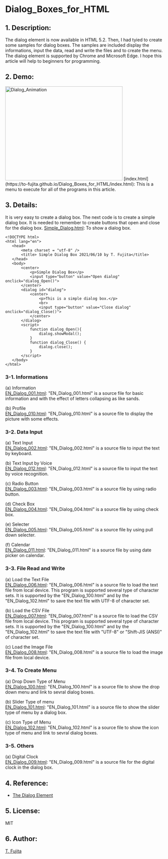 # Dialog_Boxes_for_HTML

## 1. Description:
 The dialog element is now available in HTML 5.2. Then, I had tyied to create some samples for dialog boxes. The samples are included display the informations, input the data, read and write the files and to create the menu. The dialog element is supported by Chrome and Microsoft Edge. I hope this article will help to beginners for programming.  
 
## 2. Demo:

<img src="https://to-fujita.github.io/Images/Dialog_Animation.gif" alt="Dialog_Animation" title="Dialog_Animation" width="374" height="300">  
[index.html](https://to-fujita.github.io/Dialog_Boxes_for_HTML/index.html): This is a menu to execute for all of the programs in this article.
 
## 3. Details:
 It is very easy to create a dialog box. The next code is to create a simple dialog box. It is needed to remember to create buttons that open and close for the dialog box. [Simple_Dialog.html](https://to-fujita.github.io/Dialog_Boxes_for_HTML/Simple_Dialog.html): To show a dialog box.  

 ~~~
<!DOCTYPE html>
<html lang="en">
    <head>
        <meta charset = "utf-8" />
        <title> Simple Dialog Box 2021/06/10 by T. Fujita</title>
    </head>
    <body>
        <center>
            <p>Simple Dialog Box</p>
            <input type="button" value="Open dialog" onclick="dialog_Open()">    
        </center>
        <dialog id="dialog">
            <center>
                <p>This is a simple dialog box.</p>
                <br>
                <input type="button" value="Close dialog" onclick="dialog_Close()">
            </center>
        </dialog>
        <script>
            function dialog_Open(){
                dialog.showModal();
            }
            function dialog_Close() {
                dialog.close();
            }
        </script>
    </body>
</html>
 ~~~
 
### 3-1. Informations
(a) Information  
 [EN_Dialog_001.html](https://to-fujita.github.io/Dialog_Boxes_for_HTML/EN_Dialog_001.html): "EN_Dialog_001.html" is a source file for basic information and with the effect of letters collapsing as like sands.
 
(b) Profile  
 [EN_Dialog_010.html](https://to-fujita.github.io/Dialog_Boxes_for_HTML/EN_Dialog_010.html): "EN_Dialog_010.html" is a source file to display the picture with some effects.

### 3-2. Data Input
(a) Text Input  
 [EN_Dialog_002.html](https://to-fujita.github.io/Dialog_Boxes_for_HTML/EN_Dialog_002.html): "EN_Dialog_002.html" is a source file to input the text by keyboard.  

(b) Text Input by Voice  
 [EN_Dialog_012.html](https://to-fujita.github.io/Dialog_Boxes_for_HTML/EN_Dialog_012.html): "EN_Dialog_012.html" is a source file to input the text by voice recognition.  
 
(c) Radio Button  
 [EN_Dialog_003.html](https://to-fujita.github.io/Dialog_Boxes_for_HTML/EN_Dialog_003.html): "EN_Dialog_003.html" is a source file by using radio button.  
 
(d) Check Box  
 [EN_Dialog_004.html](https://to-fujita.github.io/Dialog_Boxes_for_HTML/EN_Dialog_004.html): "EN_Dialog_004.html" is a source file by using check box.  
 
(e) Selecter  
 [EN_Dialog_005.html](https://to-fujita.github.io/Dialog_Boxes_for_HTML/EN_Dialog_005.html): "EN_Dialog_005.html" is a source file by using pull down selecter.  
 
(f) Calendar  
[EN_Dialog_011.html](https://to-fujita.github.io/Dialog_Boxes_for_HTML/EN_Dialog_011.html): "EN_Dialog_011.html" is a source file by using date picker on calendar.  

### 3-3. File Read and Write
(a) Load the Text File  
 [EN_Dialog_006.html](https://to-fujita.github.io/Dialog_Boxes_for_HTML/EN_Dialog_006.html): "EN_Dialog_006.html" is a source file to load the text file from local device. This program is supported several type of character sets. It is supported by the "EN_Dialog_100.html" and by the "EN_Dialog_102.html" to save the text file with UTF-8 of character set.  
 
(b) Load the CSV File  
 [EN_Dialog_007.html](https://to-fujita.github.io/Dialog_Boxes_for_HTML/EN_Dialog_007.html): "EN_Dialog_007.html" is a source file to load the CSV file from local device. This program is supported several type of character sets. It is supported by the "EN_Dialog_100.html" and by the "EN_Dialog_102.html" to save the text file with "UTF-8" or "Shift-JIS (ANSI)" of character set.  
 
(c) Load the Image File  
 [EN_Dialog_008.html](https://to-fujita.github.io/Dialog_Boxes_for_HTML/EN_Dialog_008.html): "EN_Dialog_008.html" is a source file to load the image file from local device.  

### 3-4. To Create Menu
(a) Drop Down Type of Menu  
 [EN_Dialog_100.html](https://to-fujita.github.io/Dialog_Boxes_for_HTML/EN_Dialog_100.html): "EN_Dialog_100.html" is a source file to show the drop down menu and link to sevral dialog boxes.  
 
(b) Slider Type of menu   
 [EN_Dialog_101.html](https://to-fujita.github.io/Dialog_Boxes_for_HTML/EN_Dialog_101.html): "EN_Dialog_101.html" is a source file to show the slider type of menu by a dialog box.  
 
(c) Icon Type of Menu  
[EN_Dialog_102.html](https://to-fujita.github.io/Dialog_Boxes_for_HTML/EN_Dialog_102.html): "EN_Dialog_102.html" is a source file to show the icon type of menu and link to sevral dialog boxes.  

### 3-5. Others
(a) Digital Clock  
 [EN_Dialog_009.html](https://to-fujita.github.io/Dialog_Boxes_for_HTML/EN_Dialog_009.html): "EN_Dialog_009.html" is a source file for the digital clock in the dialog box.  
 
## 4. Reference:
- [The Dialog Element](https://developer.mozilla.org/en/docs/Web/HTML/Element/dialog)

## 5. License:
MIT

## 6. Author:
[T. Fujita](https://github.com/To-Fujita)
